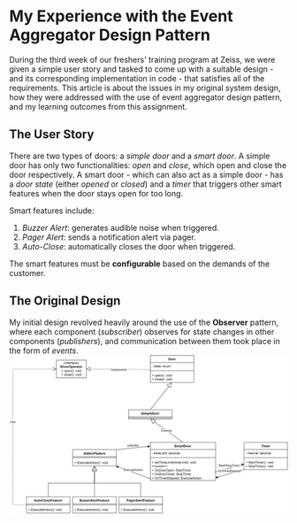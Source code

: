 # My Experience with the Event Aggregator Design Pattern
During the third week of our freshers' training program at Zeiss, we were given a simple user story and tasked to come up with a suitable design - and its corresponding implementation in code - that satisfies all of the requirements. This article is about the issues in my original system design, how they were addressed with the use of event aggregator design pattern, and my learning outcomes from this assignment.
## The User Story
There are two types of doors: a *simple door* and a *smart door*. A simple door has only two functionalities: *open* and *close*, which open and close the door respectively. A smart door - which can also act as a simple door - has a *door state* (either *opened* or *closed*) and a *timer* that triggers other smart features when the door stays open for too long.

Smart features include:
1. *Buzzer Alert*: generates audible noise when triggered.
2. *Pager Alert*: sends a notification alert via pager.
3. *Auto-Close*: automatically closes the door when triggered.

The smart features must be **configurable** based on the demands of the customer.
## The Original Design
My initial design revolved heavily around the use of the **Observer** pattern, where each component (*subscriber*) observes for state changes in other components (*publishers*), and communication between them took place in the form of *events*.
![alt text](https://raw.githubusercontent.com/rnachiappan123/Zeiss-Freshers-Bootcamp-2024/main/Week%203/Door%20Model/Before/Door%20LLD.svg)